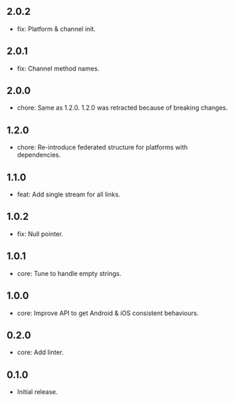 ## 2.0.2
* fix: Platform & channel init.

## 2.0.1
* fix: Channel method names.

## 2.0.0
* chore: Same as 1.2.0. 1.2.0 was retracted because of breaking changes.

## 1.2.0
* chore: Re-introduce federated structure for platforms with dependencies.

## 1.1.0
* feat: Add single stream for all links.

## 1.0.2
* fix: Null pointer.

## 1.0.1
* core: Tune to handle empty strings.

## 1.0.0
* core: Improve API to get Android & iOS consistent behaviours.

## 0.2.0
* core: Add linter.

## 0.1.0
* Initial release.
